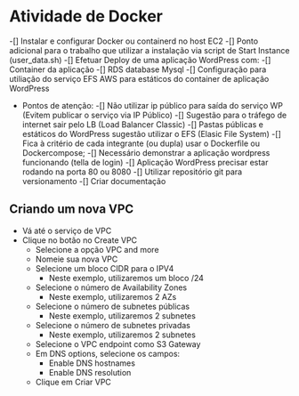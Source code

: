 # Atividade de Docker

-[] Instalar e configurar Docker ou containerd no host EC2
    -[] Ponto adicional para o trabalho que utilizar a instalação via script de Start Instance (user_data.sh)
-[] Efetuar Deploy de uma aplicação WordPress com:
    -[] Container da aplicação
    -[] RDS database Mysql
-[] Configuração para utiliação do serviço EFS AWS para estáticos do container de aplicação WordPress

- Pontos de atenção:
    -[] Não utilizar ip público para saída do serviço WP (Evitem publicar o serviço via IP Público)
    -[] Sugestão para o tráfego de internet sair pelo LB (Load Balancer Classic)
    -[] Pastas públicas e estáticos do WordPress sugestão utilizar o EFS (Elasic File System)
    -[] Fica à critério de cada integrante (ou dupla) usar o Dockerfile ou Dockercompose;
    -[] Necessário demonstrar a aplicação wordpress funcionando (tella de login)
    -[] Aplicação WordPress precisar estar rodando na porta 80 ou 8080
    -[] Utilizar repositório git para versionamento
    -[] Criar documentação


## Criando um nova VPC
- Vá até o serviço de VPC
- Clique no botão no Create VPC
    - Selecione a opção VPC and more
    - Nomeie sua nova VPC
    - Selecione um bloco CIDR para o IPV4
        - Neste exemplo, utilizaremos um bloco /24
    - Selecione o número de Availability Zones
        - Neste exemplo, utilizaremos 2 AZs
    - Selecione o número de subnetes públicas
        - Neste exemplo, utilizaremos 2 subnetes
    - Selecione o número de subnetes privadas
        - Neste exemplo, utilizaremos 2 subnetes
    - Selecione o VPC endpoint como S3 Gateway
    - Em DNS options, selecione os campos:
        - Enable DNS hostnames
        - Enable DNS resolution
    - Clique em Criar VPC
